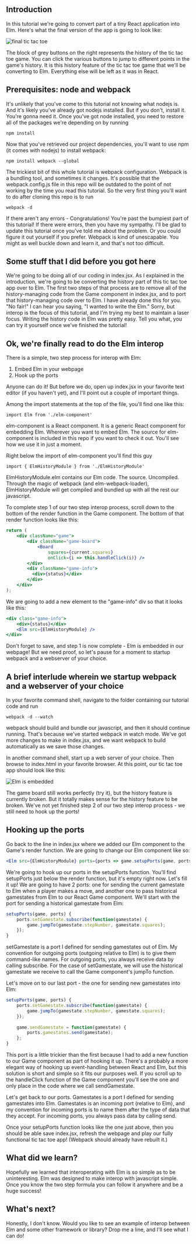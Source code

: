 ## Introduction

In this tutorial we're going to convert part of a tiny React application into Elm. Here's what the final version of the app is going to look like:

![final tic tac toe](readme-content/final-tictactoe.jpg)

The block of grey buttons on the right represents the history of the tic tac toe game. You can click the various buttons to jump to different points in the game's history. It is this history feature of the tic tac toe game that we'll be converting to Elm. Everything else will be left as it was in React.

## Prerequisites: node and webpack

It's unlikely that you've come to this tutorial not knowing what nodejs is. And it's likely you've already got nodejs installed. But if you don't, install it. You're gonna need it. Once you've got node installed, you need to restore all of the packages we're depending on by running

```
npm install
```

Now that you've retrieved our project dependencies, you'll want to use npm (it comes with nodejs) to install webpack:

```
npm install webpack --global
```

The trickiest bit of this whole tutorial is webpack configuration. Webpack is a bundling tool, and sometimes it changes. It's possible that the webpack.config.js file in this repo will be outdated to the point of not working by the time you read this tutorial. So the very first thing you'll want to do after cloning this repo is to run

```
webpack -d
```

If there aren't any errors - Congratulations! You're past the bumpiest part of this tutorial! If there were errors, then you have my sympathy. I'll be glad to update this tutorial once you've told me about the problem. Or you could figure it out yourself if you prefer. Webpack is kind of unescapable. You might as well buckle down and learn it, and that's not too difficult.

## Some stuff that I did before you got here

We're going to be doing all of our coding in index.jsx. As I explained in the introduction, we're going to be converting the history part of this tic tac toe app over to Elm. The first two steps of that process are to remove all of the history-managing code from the Game component in index.jsx, and to port that history-managing code over to Elm. I have already done this for you. "No fair!" I can hear you saying, "I wanted to write the Elm." Sorry, but interop is the focus of this tutorial, and I'm trying my best to maintain a laser focus. Writing the history code in Elm was pretty easy. Tell you what,  you can try it yourself once we've finished the tutorial!

## Ok, we're finally read to do the Elm interop

There is a simple, two step process for interop with Elm:

1. Embed Elm in your webpage
2. Hook up the ports

Anyone can do it! But before we do, open up index.jsx in your favorite text editor (if you haven't yet), and I'll point out a couple of important things.

Among the import statements at the top of the file, you'll find one like this:

```
import Elm from './elm-component'
```

elm-component is a React component. It is a generic React component for embedding Elm. Wherever you want to embed Elm. The source for elm-component is included in this repo if you want to check it out. You'll see how we use it in just a moment.

Right below the import of elm-component you'll find this guy

```
import { ElmHistoryModule } from './ElmHistoryModule'
```

ElmHistoryModule.elm contains our Elm code. The source. Uncompiled. Through the magic of webpack (and elm-webpack-loader), ElmHistoryModule will get compiled and bundled up with all the rest our javascript.

To complete step 1 of our two step interop process, scroll down to the bottom of the render function in the Game component. The bottom of that render function looks like this:

```jsx
return (
    <div className="game">
        <div className="game-board">
            <Board
                squares={current.squares}
                onClick={i => this.handleClick(i)} />
        </div>
        <div className="game-info">
          <div>{status}</div>
        </div>
    </div>
);

```

We are going to add a new element to the "game-info" div so that it looks like this:

```jsx
<div class="game-info">
	<div>{status}</div>
	<Elm src={ElmHistoryModule} />
</div>
```

Don't forget to save, and step 1 is now complete - Elm is embedded in our webpage! But we need proof, so let's pause for a moment to startup webpack and a webserver of your choice.

## A brief interlude wherein we startup webpack and a webserver of your choice

In your favorite command shell, navigate to the folder containing our tutorial code and run

```
webpack -d --watch
```

webpack should build and bundle our javascript, and then it should continue running. That's because we've started webpack in watch mode. We've got more changes to make in index.jsx, and we want webpack to build automatically as we save those changes.

In another command shell, start up a web server of your choice. Then browse to index.html in your favorite browser. At this point, our tic tac toe app should look like this:

![Elm is embedded](readme-content/after-embedding.jpg)

The game board still works perfectly (try it), but the history feature is currently broken. But it totally makes sense for the history feature to be broken. We've not yet finished step 2 of our two step interop process - we still need to hook up the ports!

## Hooking up the ports

Go back to the line in index.jsx where we added our Elm component to the Game's render function. We are going to change our Elm component like so:

```jsx
<Elm src={ElmHistoryModule} ports={ports => game.setupPorts(game, ports)} />
```

We're going to hook up our ports in the setupPorts function. You'll find setupPorts just below the render function, but it's empty right now. Let's fill it up! We are going to have 2 ports: one for sending the current gamestate to Elm when a player makes a move, and another one to pass historical gamestates from Elm to our React Game component. We'll start with the port for sending a historical gamestate from Elm:

```javascript
setupPorts(game, ports) {
    ports.setGamestate.subscribe(function(gamestate) {
        game.jumpTo(gamestate.stepNumber, gamestate.squares);
    });
}
```

setGamestate is a port I defined for sending gamestates out of Elm. My convention for outgoing ports (outgoing relative to Elm) is to give them command-like names. For outgoing ports, you always receive data by calling subscribe. For the case of setGamestate, we will use the historical gamestate we receive to call the Game component's jumpTo function.

Let's move on to our last port - the one for sending new gamestates into Elm:

```javascript
setupPorts(game, ports) {
    ports.setGamestate.subscribe(function(gamestate) {
        game.jumpTo(gamestate.stepNumber, gamestate.squares);
    });
  
  	game.sendGamestate = function(gamestate) {
        ports.gamestates.send(gamestate);
    };
}
```

This port is a little trickier than the first because I had to add a new function to our Game component as part of hooking it up. There's a probably a more elegant way of hooking up event-handling between React and Elm, but this solution is short and simple so it fits our purposes well. If you scroll up to the handleClick function of the Game component you'll see the one and only place in the code where we call sendGamestate.

Let's get back to our ports. Gamestates is a port I defined for sending gamestates into Elm. Gamestates is an incoming port (relative to Elm), and my convention for incoming ports is to name them after the type of data that they accept. For incoming ports, you always pass data by calling send.

Once your setupPorts function looks like the one just above, then you should be able save index.jsx, refresh the webpage and play our fully functional tic tac toe app! (Webpack should already have rebuilt it.)

## What did we learn?

Hopefully we learned that interoperating with Elm is so simple as to be uninteresting. Elm was designed to make interop with javascript simple. Once you know the two step formula you can follow it anywhere and be a huge success!

## What's next?

Honestly, I don't know. Would you like to see an example of interop between Elm and some other framework or library? Drop me a line, and I'll see what I can do!